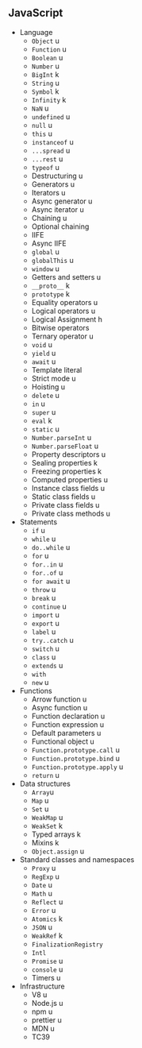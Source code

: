 ## JavaScript

-  Language
   -  `Object`  u
   -  `Function` u
   -  `Boolean` u
   -  `Number` u
   -  `BigInt` k
   -  `String` u
   -  `Symbol` k
   -  `Infinity` k
   -  `NaN` u
   -  `undefined` u
   -  `null` u
   -  `this` u
   -  `instanceof` u
   -  `...spread` u
   -  `...rest` u
   -  `typeof` u
   -  Destructuring u
   -  Generators u
   -  Iterators u
   -  Async generator u
   -  Async iterator u
   -  Chaining u
   -  Optional chaining
   -  IIFE
   -  Async IIFE
   -  `global` u
   -  `globalThis` u
   -  `window` u
   -  Getters and setters u
   -  `__proto__` k
   -  `prototype` k
   -  Equality operators u
   -  Logical operators u
   -  Logical Assignment h
   -  Bitwise operators
   -  Ternary operator u
   -  `void` u
   -  `yield` u
   -  `await` u
   -  Template literal
   -  Strict mode u
   -  Hoisting u
   -  `delete` u
   -  `in` u
   -  `super` u
   -  `eval` k
   -  `static` u
   -  `Number.parseInt` u
   -  `Number.parseFloat` u
   -  Property descriptors u
   -  Sealing properties k
   -  Freezing properties k
   -  Computed properties u
   -  Instance class fields u
   -  Static class fields u
   -  Private class fields u
   -  Private class methods u
-  Statements
   -  `if` u
   -  `while` u
   -  `do..while` u
   -  `for` u
   -  `for..in` u
   -  `for..of` u
   -  `for await` u
   -  `throw` u
   -  `break` u
   -  `continue` u
   -  `import` u
   -  `export` u
   -  `label` u
   -  `try..catch` u
   -  `switch` u
   -  `class` u
   -  `extends` u
   -  `with`
   -  `new` u
-  Functions
   -  Arrow function u
   -  Async function u
   -  Function declaration u
   -  Function expression u
   -  Default parameters u
   -  Functional object u
   -  `Function.prototype.call` u
   -  `Function.prototype.bind` u
   -  `Function.prototype.apply` u
   -  `return` u
-  Data structures
   -  `Array`u
   -  `Map` u
   -  `Set` u
   -  `WeakMap` u
   -  `WeakSet` k
   -  Typed arrays k
   -  Mixins k
   -  `Object.assign` u
-  Standard classes and namespaces
   -  `Proxy` u
   -  `RegExp` u
   -  `Date` u
   -  `Math` u
   -  `Reflect` u
   -  `Error` u
   -  `Atomics` k
   -  `JSON` u
   -  `WeakRef` k
   -  `FinalizationRegistry`
   -  `Intl`
   -  `Promise` u
   -  `console` u
   -  Timers u
-  Infrastructure
   -  V8 u
   -  Node.js u
   -  npm u
   -  prettier u
   -  MDN u
   -  TC39
